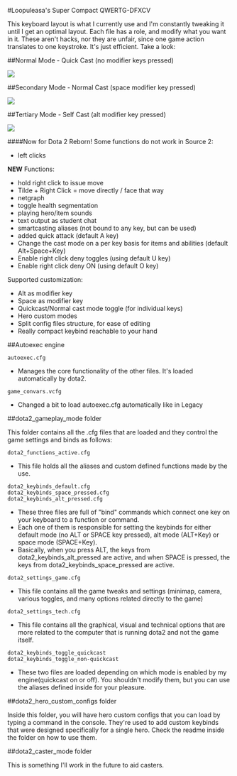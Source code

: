 #Loopuleasa's Super Compact QWERTG-DFXCV

This keyboard layout is what I currently use and I'm constantly tweaking it until I get an optimal layout.
Each file has a role, and modify what you want in it.
These aren't hacks, nor they are unfair, since one game action translates to one keystroke.
It's just efficient. Take a look:

##Normal Mode - Quick Cast (no modifier keys pressed)

![](https://raw.githubusercontent.com/loopuleasa/Dota2-TheCore-Config-Engine/master/Dota%202%20Reborn%20Keyboard%20Setups/Loopuleasa's%20Super%20Compact%20QWERTG-DFXCV%20layout%20%28ALT%2CSPACE%20mods%29/keyboard%20layout%20visual%20images/visual_layout_nomod.png)

##Secondary Mode - Normal Cast (space modifier key pressed)

![](https://raw.githubusercontent.com/loopuleasa/Dota2-TheCore-Config-Engine/master/Dota%202%20Reborn%20Keyboard%20Setups/Loopuleasa's%20Super%20Compact%20QWERTG-DFXCV%20layout%20%28ALT%2CSPACE%20mods%29/keyboard%20layout%20visual%20images/visual_layout_space.png)

##Tertiary Mode - Self Cast (alt modifier key pressed)

![](https://raw.githubusercontent.com/loopuleasa/Dota2-TheCore-Config-Engine/master/Dota%202%20Reborn%20Keyboard%20Setups/Loopuleasa's%20Super%20Compact%20QWERTG-DFXCV%20layout%20%28ALT%2CSPACE%20mods%29/keyboard%20layout%20visual%20images/visual_layout_alt.png)




####Now for Dota 2 Reborn!
Some functions do not work in Source 2:
- left clicks

**NEW** Functions:
- hold right click to issue move
- Tilde + Right Click = move directly / face that way
- netgraph
- toggle health segmentation
- playing hero/item sounds
- text output as student chat
- smartcasting aliases (not bound to any key, but can be used)
- added quick attack (default A key)
- Change the cast mode on a per key basis for items and abilities (default Alt+Space+Key)
- Enable right click deny toggles (using default U key)
- Enable right click deny ON (using default O key)

Supported customization:
- Alt as modifier key
- Space as modifier key
- Quickcast/Normal cast mode toggle (for individual keys)
- Hero custom modes
- Split config files structure, for ease of editing
- Really compact keybind reachable to your hand

##Autoexec engine

```
autoexec.cfg
```
- Manages the core functionality of the other files. It's loaded automatically by dota2. 
```
game_convars.vcfg
```
- Changed a bit to load autoexec.cfg automatically like in Legacy

##dota2_gameplay_mode folder

This folder contains all the .cfg files that are loaded
and they control the game settings and binds as follows:

```
dota2_functions_active.cfg
```
- This file holds all the aliases and custom defined functions made by the use.

```
dota2_keybinds_default.cfg
dota2_keybinds_space_pressed.cfg
dota2_keybinds_alt_pressed.cfg
```
- These three files are full of "bind" commands which connect one key on your keyboard to a function or command.
- Each one of them is responsible for setting the keybinds for either default mode (no ALT or SPACE key pressed), alt mode (ALT+Key) or space mode (SPACE+Key).
- Basically, when you press ALT, the keys from dota2_keybinds_alt_pressed are active, and when SPACE is pressed, the keys from dota2_keybinds_space_pressed are active.

```
dota2_settings_game.cfg
```
- This file contains all the game tweaks and settings (minimap, camera, various toggles, and many options related directly to the game)

```
dota2_settings_tech.cfg
```
- This file contains all the graphical, visual and technical options that are more related to the computer that is running dota2 and not the game itself.

```
dota2_keybinds_toggle_quickcast
dota2_keybinds_toggle_non-quickcast
```
- These two files are loaded depending on which mode is enabled by my engine(quickcast on or off). You shouldn't modify them, but you can use the aliases defined inside for your pleasure.

##dota2_hero_custom_configs folder

Inside this folder, you will have hero custom configs that 
you can load by typing a command in the console. 
They're used to add custom keybinds that were designed 
specifically for a single hero. 
Check the readme inside the folder on how to use them.

##dota2_caster_mode folder

This is something I'll work in the future to aid casters.
